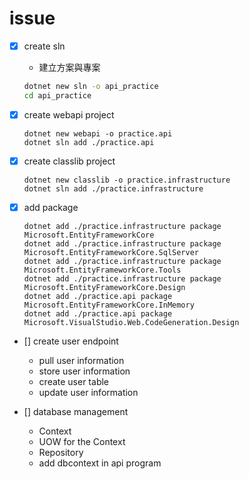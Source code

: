 # issue

- [x] create sln
  -  建立方案與專案
    ````bash
    dotnet new sln -o api_practice 
    cd api_practice 
    
    ````

- [x] create webapi project

    ````
    dotnet new webapi -o practice.api
    dotnet sln add ./practice.api
    ````

- [x] create classlib project

    ````
    dotnet new classlib -o practice.infrastructure
    dotnet sln add ./practice.infrastructure
    ````

- [x] add package

    ````
    dotnet add ./practice.infrastructure package Microsoft.EntityFrameworkCore
    dotnet add ./practice.infrastructure package Microsoft.EntityFrameworkCore.SqlServer
    dotnet add ./practice.infrastructure package Microsoft.EntityFrameworkCore.Tools
    dotnet add ./practice.infrastructure package Microsoft.EntityFrameworkCore.Design
    dotnet add ./practice.api package Microsoft.EntityFrameworkCore.InMemory
    dotnet add ./practice.api package Microsoft.VisualStudio.Web.CodeGeneration.Design
    ````

- [] create user endpoint
  - pull user information
  - store user information
  - create user table
  - update user information

- [] database management
  - Context
  - UOW for the Context
  - Repository
  - add dbcontext in api program
